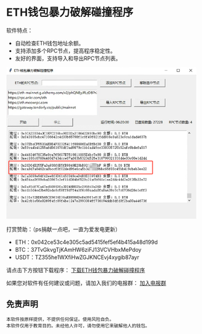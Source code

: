 # ETH钱包暴力破解碰撞程序

软件特点：
- 自动检查ETH钱包地址余额。
- 支持添加多个RPC节点，提高程序稳定性。
- 友好的界面，支持导入和导出RPC节点列表。

![程序展示图](https://raw.githubusercontent.com/qskg8/qskg8.github.io/89fffa0dc936e7129a300778184a16eb68952479/1719472104034.png)

打赏赞助：（ps捐献一点吧，一直为爱发电更新）
- ETH：0x042ce53c4e305c5ad5415fef5ef4b415a48d199d
- BTC：37TvGkvgTjKAmHW6ziFJ13VCVHbxMePdoy
- USDT：TZ355he1WXfiHwZGJKNCEvj4xygib87ayr

请点击下方按钮下载程序：
[下载ETH钱包暴力破解碰撞程序](https://xtcx1.lanzouu.com/b03j4zg6j)

如果您对软件有任何建议或问题，请加入我们的电报群：
[加入电报群](https://t.me/btc88888eeth)


## 免责声明

    本软件按原样提供，不提供任何保证。使用风险自负。
    本软件仅用于教育目的。未经他人许可，请勿使用它来破解他人的钱包。
